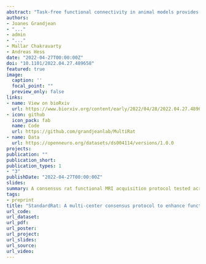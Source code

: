 ```yaml
---
abstract: "Task-free functional connectivity in animal models provides an experimental framework to examine connectivity phenomena under controlled conditions and allows comparison with invasive or terminal procedures. To date, animal acquisitions are performed with varying protocols and analyses that hamper result comparison and integration. We introduce StandardRat, a consensus rat functional MRI acquisition protocol tested across 20 centers. To develop this protocol with optimized acquisition and processing parameters, we initially aggregated 65 functional imaging datasets acquired in rats from 46 centers. We developed a reproducible pipeline for the analysis of rat data acquired with diverse protocols and determined experimental and processing parameters associated with a more robust functional connectivity detection. We show that the standardized protocol enhances biologically plausible functional connectivity patterns, relative to pre-existing acquisitions. The protocol and processing pipeline described here are openly shared with the neuroimaging community to promote interoperability and cooperation towards tackling the most important challenges in neuroscience."
authors:
- Joanes Grandjean 
- "..."
- admin
- "..."
- Mallar Chakravarty
- Andreas Hess
date: "2022-04-27T00:00:00Z"
doi: "10.1101/2022.04.27.489658"
featured: true
image:
  caption: ''
  focal_point: ""
  preview_only: false
links:
- name: View on bioRxiv
  url: https://www.biorxiv.org/content/early/2022/04/28/2022.04.27.489658
- icon: github
  icon_pack: fab
  name: Code
  url: https://github.com/grandjeanlab/MultiRat
- name: Data
  url: https://openneuro.org/datasets/ds004114/versions/1.0.0
projects:
publication: ""
publication_short:
publication_types: 1
- "3"
publishDate: "2022-04-27T00:00:00Z"
slides:
summary: A consensus rat functional MRI acquisition protocol tested across multiple research centers
tags:
- preprint
title: "StandardRat: A multi-center consensus protocol to enhance functional connectivity specificity in the rat brain"
url_code:
url_dataset:
url_pdf:
url_poster:
url_project:
url_slides:
url_source:
url_video:
---
```

